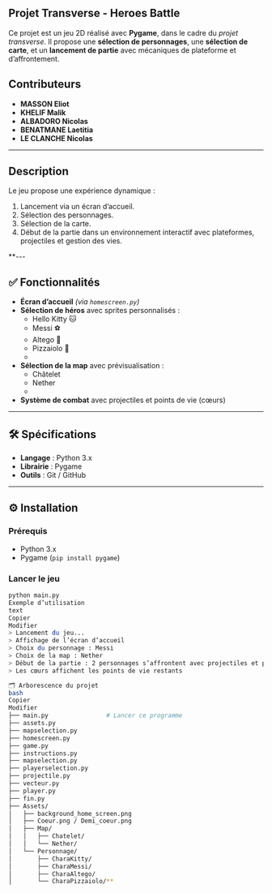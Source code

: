 ##  Projet Transverse - Heroes Battle
Ce projet est un jeu 2D réalisé avec **Pygame**, dans le cadre du *projet transverse*. Il propose une **sélection de personnages**, une **sélection de carte**, et un **lancement de partie** avec mécaniques de plateforme et d’affrontement.

## Contributeurs
  - **MASSON Eliot**
  - **KHELIF Malik**
  - **ALBADORO Nicolas**
  - **BENATMANE Laetitia**
  - **LE CLANCHE Nicolas** 


---

## Description

Le jeu propose une expérience dynamique :

1. Lancement via un écran d’accueil.
2. Sélection des personnages.
3. Sélection de la carte.
4. Début de la partie dans un environnement interactif avec plateformes, projectiles et gestion des vies.

**---

## ✅ Fonctionnalités

- **Écran d’accueil** *(via `homescreen.py`)*
- **Sélection de héros** avec sprites personnalisés :
  - Hello Kitty 🐱
  - Messi ⚽
  - Altego 🦊 
  - Pizzaiolo 🍕
  - 
- **Sélection de la map** avec prévisualisation :
  - Châtelet
  - Nether
  - 
- **Système de combat** avec projectiles et points de vie (cœurs)
---

## 🛠️ Spécifications

- **Langage** : Python 3.x  
- **Librairie** : Pygame  
- **Outils** : Git / GitHub  

---

## ⚙️ Installation

### Prérequis

- Python 3.x  
- Pygame (`pip install pygame`)

### Lancer le jeu

```bash
python main.py
Exemple d’utilisation
text
Copier
Modifier
> Lancement du jeu...
> Affichage de l’écran d’accueil
> Choix du personnage : Messi
> Choix de la map : Nether
> Début de la partie : 2 personnages s’affrontent avec projectiles et plateformes
> Les cœurs affichent les points de vie restants

🗂️ Arborescence du projet
bash
Copier
Modifier
├── main.py                # Lancer ce programme
├── assets.py              
├── mapselection.py        
├── homescreen.py          
├── game.py
├── instructions.py
├── mapselection.py
├── playerselection.py
├── projectile.py
├── vecteur.py
├── player.py                      
├── fin.py
├── Assets/               
│   ├── background_home_screen.png
│   ├── Coeur.png / Demi_coeur.png
│   ├── Map/
│   │   ├── Chatelet/
│   │   └── Nether/
│   └── Personnage/
│       ├── CharaKitty/
│       ├── CharaMessi/
│       ├── CharaAltego/
│       └── CharaPizzaiolo/**

